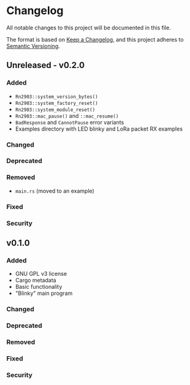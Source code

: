 # Changelog

All notable changes to this project will be documented in this file.

The format is based on [Keep a Changelog](https://keepachangelog.com/en/1.0.0/),
and this project adheres to [Semantic Versioning](https://semver.org/spec/v2.0.0.html).

## Unreleased - v0.2.0

### Added
- `Rn2903::system_version_bytes()`
- `Rn2903::system_factory_reset()`
- `Rn2903::system_module_reset()`
- `Rn2903::mac_pause()` and `::mac_resume()`
- `BadResponse` and `CannotPause` error variants
- Examples directory with LED blinky and LoRa packet RX examples 

### Changed

### Deprecated

### Removed
- `main.rs` (moved to an example)

### Fixed

### Security

## v0.1.0
### Added

- GNU GPL v3 license
- Cargo metadata
- Basic functionality
- "Blinky" main program

### Changed

### Deprecated

### Removed

### Fixed

### Security
